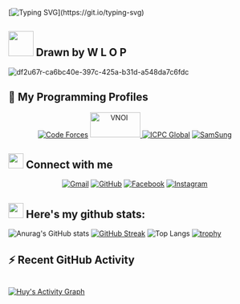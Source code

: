 
[![Typing SVG](https://readme-typing-svg.herokuapp.com?font=Architects+Daughter&color=7AF79A&size=30&lines=Hey!+I+am+Tran+Duc+Huy!;Can+I+help+you+?;)](https://git.io/typing-svg)

## <img src = "https://user-images.githubusercontent.com/63050133/156777293-72a6e681-2582-4a9d-ad92-09d1181d47c7.gif" width = 50px> Drawn by W L O P

![df2u67r-ca6bc40e-397c-425a-b31d-a548da7c6fdc](https://user-images.githubusercontent.com/95224307/164258146-494cb75a-50ba-4076-ae33-8228ce9b6159.jpg)
## 👀 My Programming Profiles

<p align="center">
  <a href="https://codeforces.com/profile/huy31"><img src="https://img.icons8.com/external-tal-revivo-shadow-tal-revivo/50/000000/external-codeforces-programming-competitions-and-contests-programming-community-logo-shadow-tal-revivo.png" alt="Code Forces"/></a>
	<a href="https://oj.vnoi.info/user/huys31" ><img src="https://i.ibb.co/KxjM1sp/removal-ai-tmp-6263e6ed1dc0e-2.png" alt="VNOI" width="100" height="50">
	<a href="https://icpc.global/ICPCID/DO3D9RLNRDX8"><img src="https://i.ibb.co/F4h8h5Z/removal-ai-tmp-6263e77642d26-1.png" alt="ICPC Global"/></a>     
	<a href="https://drive.google.com/file/d/1kNnWVGgaUS-IkM80B9xVpEJmoQGsRhfZ/view?fbclid=IwAR1x3okzKpaguyyFY5ExzMsDx1pYsayXbiHahWKyQgomfIZCyJsQYVLwJYk" ><img src="https://i.ibb.co/j3FvgGk/Black-Samsung-Logo-1024x340.png" alt="SamSung" /></a>
</p>
  
## <img src="https://media.giphy.com/media/W5eoZHPpUx9sapR0eu/giphy.gif" width="30px"> Connect with me
<p align="center">
	<a href="mailto:ahmed.huy52670@gmail.com"><img img src="https://img.shields.io/badge/gmail-%23EA4335.svg?style=plastic&logo=gmail&logoColor=white" alt="Gmail"/></a>
	<a href="https://github.com/duchuys31"><img src="https://img.shields.io/badge/github-%23181717.svg?style=plastic&logo=github&logoColor=white" alt="GitHub"/></a>
	<a href="https://www.facebook.com/tf.huy2839/"><img src="https://img.shields.io/badge/facebook-%231877F2.svg?style=plastic&logo=facebook&logoColor=white" alt="Facebook"/></a>
	<a href="https://www.instagram.com/huytt28/"><img src="https://img.shields.io/badge/instagram-%23E4405F.svg?style=plastic&logo=instagram&logoColor=white" alt="Instagram"/></a>
</p>

## <img src="https://media.giphy.com/media/iY8CRBdQXODJSCERIr/giphy.gif" width="30px"> Here's my github  stats:
![Anurag's GitHub stats](https://github-readme-stats.vercel.app/api?username=duchuys31&show_icons=true&theme=radical)
[![GitHub Streak](https://github-readme-streak-stats.herokuapp.com/?user=duchuys31&theme=radical)](https://git.io/streak-stats) 
![Top Langs](https://github-readme-stats.vercel.app/api/top-langs/?username=duchuys31&langs_count=10&theme=radical)
[![trophy](https://github-profile-trophy.vercel.app/?username=duchuys31&theme=radical)](https://github.com/ryo-ma/github-profile-trophy)

 ## ⚡ Recent GitHub Activity</b></summary>
  <br/>
   <a href="https://github.com/duchuys31"><img alt="Huy's Activity Graph" src="https://activity-graph.herokuapp.com/graph?username=duchuys31&custom_title=duchuys31's%20Contribution%20Graph&theme=react-dark" /></a>
  <br/>
